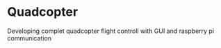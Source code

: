 Quadcopter
==========
Developing complet quadcopter flight controll with GUI and raspberry pi communication
